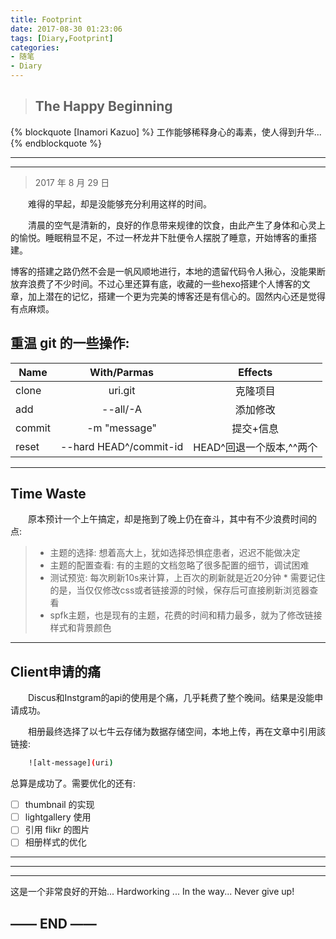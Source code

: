 ```yaml
---
title: Footprint
date: 2017-08-30 01:23:06
tags: [Diary,Footprint]
categories:
- 随笔
- Diary
---
```


>##  The Happy Beginning

{% blockquote [Inamori Kazuo] %}
	工作能够稀释身心的毒素，使人得到升华...
{% endblockquote %}

-------
-------

> 2017 年 8 月 29 日


　　难得的早起，却是没能够充分利用这样的时间。

　　清晨的空气是清新的，良好的作息带来规律的饮食，由此产生了身体和心灵上的愉悦。睡眠稍显不足，不过一杯龙井下肚便令人摆脱了睡意，开始博客的重搭建。

<!--more-->
   博客的搭建之路仍然不会是一帆风顺地进行，本地的遗留代码令人揪心，没能果断放弃浪费了不少时间。不过心里还算有底，收藏的一些hexo搭建个人博客的文章，加上潜在的记忆，搭建一个更为完美的博客还是有信心的。固然内心还是觉得有点麻烦。

## 重温 git 的一些操作:

| Name        | With/Parmas   |  Effects  |
| --------   | :-----:  | :----:  |
| clone     | uri.git |   克隆项目  |
| add        |  --all/-A   |   添加修改   |
| commit        |  -m "message"    |  提交+信息  |
| reset        |   --hard HEAD^/commit-id    |   HEAD^回退一个版本,^^两个  |

------

## Time Waste
　　原本预计一个上午搞定，却是拖到了晚上仍在奋斗，其中有不少浪费时间的点:
  > * 主题的选择: 想着高大上，犹如选择恐惧症患者，迟迟不能做决定
  > * 主题的配置查看: 有的主题的文档忽略了很多配置的细节，调试困难
  > * 测试预览: 每次刷新10s来计算，上百次的刷新就是近20分钟
    * 需要记住的是，当仅仅修改css或者链接源的时候，保存后可直接刷新浏览器查看
  > * spfk主题，也是现有的主题，花费的时间和精力最多，就为了修改链接样式和背景颜色



------

## Client申请的痛

　　Discus和Instgram的api的使用是个痛，几乎耗费了整个晚间。结果是没能申请成功。

　　相册最终选择了以七牛云存储为数据存储空间，本地上传，再在文章中引用該链接:
``` bash
	![alt-message](uri)
```
  总算是成功了。需要优化的还有:
  - [ ] thumbnail 的实现
  - [ ] lightgallery 使用
  - [ ] 引用 flikr 的图片
  - [ ] 相册样式的优化
------

------
------

  这是一个非常良好的开始... Hardworking ... In the way... Never give up!

 ## —— END ——